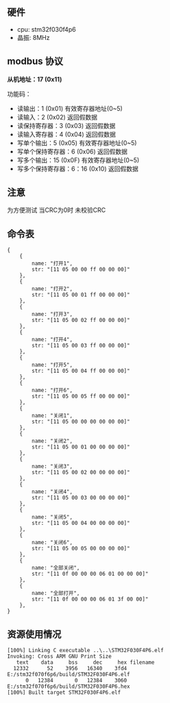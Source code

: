 ## 硬件
- cpu:  stm32f030f4p6 
- 晶振:  8MHz

## modbus 协议

**从机地址：17 (0x11)**

功能码：
- 读输出：1 (0x01)  有效寄存器地址(0~5)
- 读输入：2 (0x02)  返回假数据
- 读保持寄存器：3 (0x03) 返回假数据
- 读输入寄存器：4 (0x04) 返回假数据
- 写单个输出：5 (0x05)  有效寄存器地址(0~5) 
- 写单个保持寄存器：6 (0x06)  返回假数据
- 写多个输出：15 (0x0F)  有效寄存器地址(0~5) 
- 写多个保持寄存器：6：16 (0x10) 返回假数据


## 注意

为方便测试 当CRC为0时 未校验CRC


## 命令表
```
{
    {
        name: "打开1",
        str: "[11 05 00 00 ff 00 00 00]"
    },
    {
        name: "打开2",
        str: "[11 05 00 01 ff 00 00 00]"
    },
    {
        name: "打开3",
        str: "[11 05 00 02 ff 00 00 00]"
    },
    {
        name: "打开4",
        str: "[11 05 00 03 ff 00 00 00]"
    },
    {
        name: "打开5",
        str: "[11 05 00 04 ff 00 00 00]"
    },
    {
        name: "打开6",
        str: "[11 05 00 05 ff 00 00 00]"
    },
    {
        name: "关闭1",
        str: "[11 05 00 00 00 00 00 00]"
    },
    {
        name: "关闭2",
        str: "[11 05 00 01 00 00 00 00]"
    },
    {
        name: "关闭3",
        str: "[11 05 00 02 00 00 00 00]"
    },
    {
        name: "关闭4",
        str: "[11 05 00 03 00 00 00 00]"
    },
    {
        name: "关闭5",
        str: "[11 05 00 04 00 00 00 00]"
    },
    {
        name: "关闭6",
        str: "[11 05 00 05 00 00 00 00]"
    },
    {
        name: "全部关闭",
        str: "[11 0f 00 00 00 06 01 00 00 00]"
    },
    {
        name: "全部打开",
        str: "[11 0f 00 00 00 06 01 3f 00 00]"
    },
}
```

## 资源使用情况

```
[100%] Linking C executable ..\..\STM32F030F4P6.elf
Invoking: Cross ARM GNU Print Size
   text    data     bss     dec     hex filename
  12332      52    3956   16340    3fd4 E:/stm32f070f6p6/build/STM32F030F4P6.elf
      0   12384       0   12384    3060 E:/stm32f070f6p6/build/STM32F030F4P6.hex
[100%] Built target STM32F030F4P6.elf

```